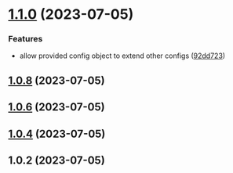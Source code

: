 # [1.1.0](https://github.com/zinedkaloc/version-mgmgt/compare/v1.0.8...v1.1.0) (2023-07-05)


### Features

* allow provided config object to extend other configs ([92dd723](https://github.com/zinedkaloc/version-mgmgt/commit/92dd72382d92c3facf7463853753b60cff0b53ef))



## [1.0.8](https://github.com/zinedkaloc/version-mgmgt/compare/v1.0.6...v1.0.8) (2023-07-05)



## [1.0.6](https://github.com/zinedkaloc/version-mgmgt/compare/v1.0.4...v1.0.6) (2023-07-05)



## [1.0.4](https://github.com/zinedkaloc/version-mgmgt/compare/v1.0.2...v1.0.4) (2023-07-05)



## 1.0.2 (2023-07-05)



